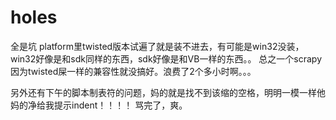# holes
全是坑
platform里twisted版本试遍了就是装不进去，有可能是win32没装，win32好像是和sdk同样的东西，sdk好像是和VB一样的东西。。
总之一个scrapy因为twisted屎一样的兼容性就没搞好。浪费了2个多小时啊。。。

另外还有下午的脚本制表符的问题，妈的就是找不到该缩的空格，明明一模一样他妈的净给我提示indent！！！！
骂完了，爽。
